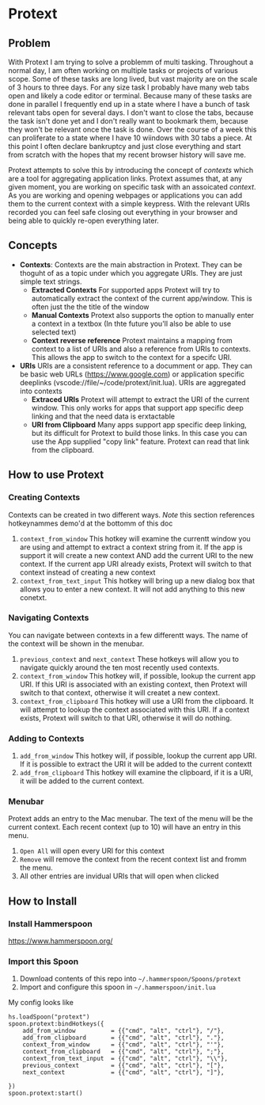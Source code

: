 # Protext
## Problem
With Protext I am trying to solve a problemm of multi tasking. Throughout a normal day, I am often working on multiple tasks or projects of various scope. Some of these tasks are long lived, but vast majority are on the scale of 3 hours to three days. For any size task I probably have many web tabs open and likely a code editor or terminal. Because many of these tasks are done in parallel I frequently end up in a state where I have a bunch of task relevant tabs open for several days. I don't want to close the tabs, because the task isn't done yet and I don't really want to bookmark them, because they won't be relevant once the task is done. Over the course of a week this can proliferate to a state where I have 10 wiindows with 30 tabs a piece. At this point I often declare bankruptcy and just close everything and start from scratch with the hopes that my recent browser history will save me.

Protext attempts to solve this by introducing the concept of *contexts* which are a tool for aggregating application links. Protext assumes that, at any given moment, you are working on specific task with an assoicated *context*. As you are working and opening webpages or applications you can add them to the current context with a simple keypress. With the relevant URIs recorded you can feel safe closing out everything in your browser and being able to quickly re-open everything later. 

## Concepts

* **Contexts**: Contexts are the main abstraction in Protext. They can be thoguht of as a topic under which you aggregate URIs. They are just simple text strings. 
    * **Extracted Contexts** For supported apps Protext will try to automatically extract the context of the current app/window. This is often just the the title of the window
    * **Manual Contexts** Protext also supports the option to manually enter a context in a textbox (In thte future you'll also be able to use selected text)
    * **Context reverse reference**  Protext maintains a mapping from context to a list of URIs and also a reference from URIs to contexts. This allows the app to switch to the context for a specifc URI.
* **URIs** URIs are a consistent reference to a documment or app. They can be basic web URLs (https://www.google.com) or application specific deeplinks (vscode://file/~/code/protext/init.lua). URIs are aggregated into contexts
    * **Extraced URIs** Protext will attempt to extract the URI of the current window. This only works for apps that support app specific deep linking and that the need data is erxtactable
    * **URI from Clipboard** Many apps support app specific deep linking, but its difficult for Protext to build those links. In this case you can use the App supplied "copy link" feature. Protext can read that link from the clipboard.
    

## How to use Protext
### Creating Contexts
Contexts can be created in two different ways. *Note* this section references hotkeynammes demo'd at the bottomm of this doc
1. `context_from_window` This hotkey will examine the currentt window you are using and attempt to extract a context string from it. If the app is support it will create a new context AND add the current URI to the new context. If the current app URI already exists, Protext will switch to that context instead of creating a new context
1. `context_from_text_input` This hotkey will bring up a new dialog box that allows you to enter a new context. It will not add anything to this new conetxt.

### Navigating Contexts
You can navigate between contexts in a few differentt ways. The name of the context will be shown in the menubar. 

1. `previous_context` and `next_context` These hotkeys will allow you to navigate quickly around the ten most recently used contexts.
1. `context_from_window` This hotkey will, if possible, lookup the current app URI. If this URI is associated with an existing context, then Protext will switch to that context, otherwise it will createt a new context.
1. `context_from_clipboard` This hotkey will use a URI from the clipboard. It will attempt to lookup the context associated with this URI. If a context exists, Protext will switch to that URI, otherwise it will do nothing.

### Adding to Contexts
1. `add_from_window` This hotkey will, if possible, lookup the current app URI. If it is possible to extract the URI it will be added to the current contextt
1. `add_from_clipboard` This hotkey will examine the clipboard, if it is a URI, it will be added to the current context.

### Menubar 
Protext adds an entry to the Mac menubar. The text of the menu will be the current context.
Each recent context (up to 10) will have an entry in this menu. 
1. `Open All` will open every URI for this context
1. `Remove` will remove the context from the recent context list and fromm the menu.
1. All other entries are invidual URIs that will open when clicked

## How to Install

### Install Hammerspoon
https://www.hammerspoon.org/

### Import this Spoon
1. Download contents of this repo into `~/.hammerspoon/Spoons/protext`
1. Import and configure this spoon in `~/.hammerspoon/init.lua`

My config looks like
```
hs.loadSpoon("protext")
spoon.protext:bindHotkeys({
    add_from_window          = {{"cmd", "alt", "ctrl"}, "/"},
    add_from_clipboard       = {{"cmd", "alt", "ctrl"}, "."},
    context_from_window      = {{"cmd", "alt", "ctrl"}, "'"},
    context_from_clipboard   = {{"cmd", "alt", "ctrl"}, ";"},
    context_from_text_input  = {{"cmd", "alt", "ctrl"}, "\\"},
    previous_context         = {{"cmd", "alt", "ctrl"}, "["},
    next_context             = {{"cmd", "alt", "ctrl"}, "]"},

})
spoon.protext:start()

```
